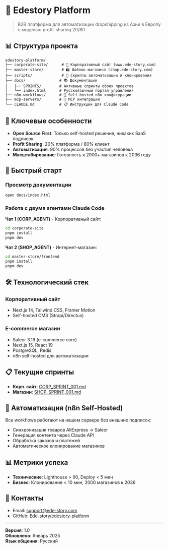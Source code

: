 # 🚀 Edestory Platform

> B2B платформа для автоматизации dropshipping из Азии в Европу с моделью profit-sharing 20/80

## 📊 Структура проекта

```
edestory-platform/
├── corporate-site/      # 🏢 Корпоративный сайт (www.ede-story.com)
├── master-store/        # 🛍️ Шаблон магазина (shop.ede-story.com)
├── scripts/             # 🔧 Скрипты автоматизации и клонирования
├── docs/               # 📚 Документация
│   ├── SPRINTS/        # Активные спринты обоих проектов
│   └── index.html      # Русскоязычный портал управления
├── n8n-workflows/      # 🔄 Self-hosted n8n конфигурации  
├── mcp-servers/        # 🤖 MCP интеграции
└── CLAUDE.md           # 📋 Инструкции для Claude Code
```

## 🎯 Ключевые особенности

- **Open Source First**: Только self-hosted решения, никаких SaaS подписок
- **Profit Sharing**: 20% платформа / 80% клиент
- **Автоматизация**: 90% процессов без участия человека
- **Масштабирование**: Готовность к 2000+ магазинов к 2036 году

## 🚀 Быстрый старт

### Просмотр документации
```bash
open docs/index.html
```

### Работа с двумя агентами Claude Code

**Чат 1 (CORP_AGENT)** - Корпоративный сайт:
```bash
cd corporate-site
pnpm install
pnpm dev
```

**Чат 2 (SHOP_AGENT)** - Интернет-магазин:
```bash
cd master-store/frontend
pnpm install
pnpm dev
```

## 🛠 Технологический стек

### Корпоративный сайт
- Next.js 14, Tailwind CSS, Framer Motion
- Self-hosted CMS (Strapi/Directus)

### E-commerce магазин
- Saleor 3.19 (e-commerce core)
- Next.js 15, React 19
- PostgreSQL, Redis
- n8n self-hosted для автоматизации

## 📋 Текущие спринты

- **Корп. сайт**: [CORP_SPRINT_001.md](docs/SPRINTS/CORP_SPRINT_001.md)
- **Магазин**: [SHOP_SPRINT_001.md](docs/SPRINTS/SHOP_SPRINT_001.md)

## 🔄 Автоматизация (n8n Self-Hosted)

Все workflows работают на нашем сервере без внешних подписок:
- Синхронизация товаров AliExpress → Saleor
- Генерация контента через Claude API
- Обработка заказов и платежей
- Автоматическое клонирование магазинов

## 📊 Метрики успеха

- **Технические**: Lighthouse > 90, Deploy < 5 мин
- **Бизнес**: Клонирование < 10 мин, 2000 магазинов к 2036

## 🤝 Контакты

- Email: support@ede-story.com
- GitHub: [Ede-story/edestory-platform](https://github.com/Ede-story/edestory-platform)

---

**Версия**: 1.0  
**Обновлено**: Январь 2025  
**Язык общения**: Русский